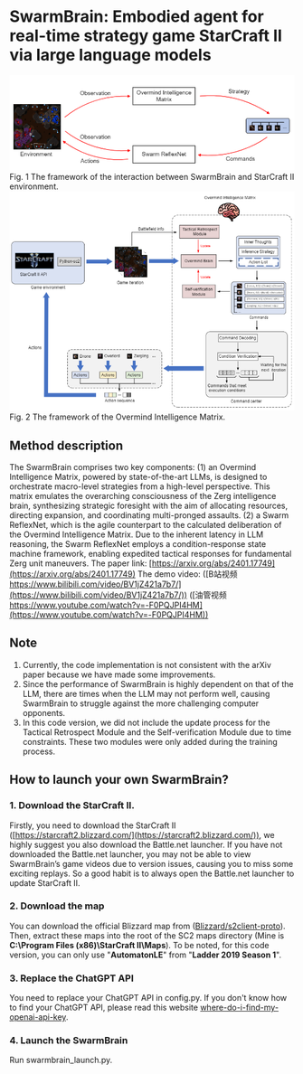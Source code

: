 # SwarmBrain: Embodied agent for real-time strategy game StarCraft II via large language models
![framework](./imgs/framework.png)
Fig. 1 The framework of the interaction between SwarmBrain and StarCraft II environment.
![network](./imgs/network.png)
Fig. 2 The framework of the Overmind Intelligence Matrix.

## Method description
The SwarmBrain comprises two key components: 
(1) an Overmind Intelligence Matrix, powered by state-of-the-art LLMs, is designed to orchestrate macro-level strategies from a high-level perspective. This matrix emulates the overarching consciousness of the Zerg intelligence brain, synthesizing strategic foresight with the aim of allocating resources, directing expansion, and coordinating multi-pronged assaults.
(2) a Swarm ReflexNet, which is the agile counterpart to the calculated deliberation of the Overmind Intelligence Matrix. Due to the inherent latency in LLM reasoning, the Swarm ReflexNet employs a condition-response state machine framework, enabling expedited tactical responses for fundamental Zerg unit maneuvers.
The paper link: [https://arxiv.org/abs/2401.17749](https://arxiv.org/abs/2401.17749)
The demo video: ([B站视频 https://www.bilibili.com/video/BV1jZ421a7b7/](https://www.bilibili.com/video/BV1jZ421a7b7/)) ([油管视频 https://www.youtube.com/watch?v=-F0PQJPI4HM](https://www.youtube.com/watch?v=-F0PQJPI4HM))

## Note
1. Currently, the code implementation is not consistent with the arXiv paper because we have made some improvements. 
2. Since the performance of SwarmBrain is highly dependent on that of the LLM, there are times when the LLM may not perform well, causing SwarmBrain to struggle against the more challenging computer opponents.
3. In this code version, we did not include the update process for the Tactical Retrospect Module and the Self-verification Module due to time constraints. These two modules were only added during the training process.

## How to launch your own SwarmBrain?
### 1. Download the StarCraft II.
Firstly, you need to download the StarCraft II ([https://starcraft2.blizzard.com/](https://starcraft2.blizzard.com/)), we highly suggest you also download the Battle.net launcher. If you have not downloaded the Battle.net launcher, you may not be able to view SwarmBrain’s game videos due to version issues, causing you to miss some exciting replays. So a good habit is to always open the Battle.net launcher to update StarCraft II.

### 2. Download the map
You can download the official Blizzard map from ([Blizzard/s2client-proto](https://github.com/Blizzard/s2client-proto?tab=readme-ov-file#downloads)). Then, extract these maps into the root of the SC2 maps directory (Mine is **C:\Program Files (x86)\StarCraft II\Maps**). To be noted, for this code version, you can only use "**AutomatonLE**" from "**Ladder 2019 Season 1**". 

### 3. Replace the ChatGPT API
You need to replace your ChatGPT API in config.py. If you don't know how to find your ChatGPT API, please read this website [where-do-i-find-my-openai-api-key](https://help.openai.com/en/articles/4936850-where-do-i-find-my-openai-api-key).

### 4. Launch the SwarmBrain
Run swarmbrain_launch.py.


